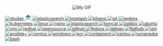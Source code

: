 <p align="center">
  <img src="mc.gif" width="1000" height="430" alt="My GIF">
</p>


<p align="left"> <a href="https://www.docker.com/" target="_blank" rel="noreferrer"> <img src="https://www.logolynx.com/images/logolynx/68/683f75d4c40a5b7c2f1ff598d2ed942b.png" alt="docker" width="20" height="20"/> </a>
 <a href="https://www.docker.com/" target="_blank" rel="noreferrer"> <img src="https://raw.githubusercontent.com/devicons/devicon/master/icons/docker/docker-original-wordmark.svg" alt="docker" width="20" height="20"/> </a> <a href="https://www.elastic.co" target="_blank" rel="noreferrer"> <img src="https://www.vectorlogo.zone/logos/elastic/elastic-icon.svg" alt="elasticsearch" width="20" height="20"/> </a> <a href="https://www.elastic.co/logstash/" target="_blank" rel="noreferrer"> <img src="https://www.vectorlogo.zone/logos/elasticco_logstash/elasticco_logstash-icon.svg" alt="logstash" width="20" height="20"/> </a> <a href="https://www.elastic.co/kibana" target="_blank" rel="noreferrer"> <img src="https://www.vectorlogo.zone/logos/elasticco_kibana/elasticco_kibana-icon.svg" alt="kibana" width="20" height="20"/> </a> <a href="https://git-scm.com/" target="_blank" rel="noreferrer"> <img src="https://www.vectorlogo.zone/logos/git-scm/git-scm-icon.svg" alt="git" width="20" height="20"/> </a> <a href="https://www.jenkins.io" target="_blank" rel="noreferrer"> <img src="https://www.vectorlogo.zone/logos/jenkins/jenkins-icon.svg" alt="jenkins" width="20" height="20"/> </a> <a href="https://kubernetes.io" target="_blank" rel="noreferrer"> <img src="https://www.vectorlogo.zone/logos/kubernetes/kubernetes-icon.svg" alt="kubernetes" width="20" height="20"/> </a> <a href="https://www.linux.org/" target="_blank" rel="noreferrer"> <img src="https://www.vectorlogo.zone/logos/linux/linux-icon.svg" alt="linux" width="20" height="20"/> </a> <a href="https://www.nginx.com" target="_blank" rel="noreferrer"> <img src="https://www.vectorlogo.zone/logos/nginx/nginx-icon.svg" alt="nginx" width="20" height="20"/> </a>  <a href="https://slack.com/intl/en-in/" target="_blank" rel="noreferrer"> <img src="https://www.vectorlogo.zone/logos/slack/slack-icon.svg" alt="elasticsearch" width="20" height="20"/> </a> <a href="https://tomcat.apache.org/" target="_blank" rel="noreferrer"> <img src="https://www.vectorlogo.zone/logos/apache_tomcat/apache_tomcat-icon.svg" alt="tomcat" width="30" height="30"/> </a> <a href="https://www.zabbix.com/" target="_blank" rel="noreferrer"> <img src="https://www.vectorlogo.zone/logos/zabbix/zabbix-icon.svg" alt="zabbix" width="20" height="20"/> </a> <a href="https://ubuntu.com/" target="_blank" rel="noreferrer"> <img src="https://www.vectorlogo.zone/logos/ubuntu/ubuntu-icon.svg" alt="ubuntu" width="20" height="20"/> </a> <a href="https://www.vim.org/" target="_blank" rel="noreferrer"> <img src="https://www.vectorlogo.zone/logos/vim/vim-icon.svg" alt="vim" width="20" height="20"/> </a> <a href="https://www.redhat.com/en" target="_blank" rel="noreferrer"> <img src="https://www.vectorlogo.zone/logos/redhat/redhat-icon.svg" alt="redhat" width="20" height="20"/> </a> <a href="https://opensource.org/" target="_blank" rel="noreferrer"> <img src="https://www.vectorlogo.zone/logos/opensource/opensource-icon.svg" alt="opensource" width="20" height="20"/> </a> <a href="https://github.com/" target="_blank" rel="noreferrer"> <img src="https://www.vectorlogo.zone/logos/github/github-icon.svg" alt="github" width="20" height="20"/> </a> <a href="https://www.fedoraproject.org/" target="_blank" rel="noreferrer"> <img src="https://www.vectorlogo.zone/logos/getfedora/getfedora-icon.svg" alt="fedora" width="20" height="20"/> </a> <a href="https://www.debian.org/" target="_blank" rel="noreferrer"> <img src="https://www.vectorlogo.zone/logos/debian/debian-icon.svg" alt="debian" width="20" height="20"/> </a> <a href="https://flathub.org/" target="_blank" rel="noreferrer"> <img src="https://www.vectorlogo.zone/logos/flathub/flathub-icon.svg" alt="flathub" width="20" height="20"/> </a> <a href="https://aws.amazon.com/" target="_blank" rel="noreferrer"> <img src="https://www.vectorlogo.zone/logos/amazon_aws/amazon_aws-icon.svg" alt="vim" width="20" height="20"/> </a> <a href="https://docs.ansible.com/ansible/latest/index.html" target="_blank" rel="noreferrer"> <img src="https://www.vectorlogo.zone/logos/ansible/ansible-icon.svg" alt="ansible="20" height="20"/> <a href="https://www.centos.org/" target="_blank" rel="noreferrer"> <img src="https://www.vectorlogo.zone/logos/centos/centos-icon.svg" alt="centos" width="20" height="20"/> </a> <a href="https://www.microsoft.com/en-us/windows" target="_blank" rel="noreferrer"> <img src="https://www.vectorlogo.zone/logos/microsoft/microsoft-icon.svg" alt="windows" width="20" height="20"/> </a> <a href="https://ap-south-1.console.aws.amazon.com/ecr/home?region=ap-south-1" target="_blank" rel="noreferrer"> <img src="https://www.vectorlogo.zone/logos/amazon_elasticcontainer/amazon_elasticcontainer-icon.svg" alt="ecr" width="20" height="20"/> </a> <a href="https://containerd.io/" target="_blank" rel="noreferrer"> <img src="https://www.vectorlogo.zone/logos/containerdio/containerdio-icon.svg" alt="containerd" width="30" height="30"/> </a> <a href="https://www.sonatype.com/" target="_blank" rel="noreferrer"> <img src="https://www.sonatype.com/hs-fs/hubfs/2-2023-Product%20Logos/sonatype-repository-icon-reverse.png?width=31&height=31&name=sonatype-repository-icon-reverse.png" alt="centos" width="20" height="20"/> </a> <a href="https://www.sonarsource.com/products/sonarqube/" target="_blank" rel="noreferrer"> <img src="https://www.logolynx.com/images/logolynx/80/801e42a1625cd505b06bccc4a722da86.gif" alt="sonarqube" width="25" height="25"/> </a> <a href="https://www.gnu.org/software/bash/"_blank" rel="noreferrer"> <img src="https://www.vectorlogo.zone/logos/gnu_bash/gnu_bash-official.svg" alt="bash" width="40" height="40"/> </a> </p>
